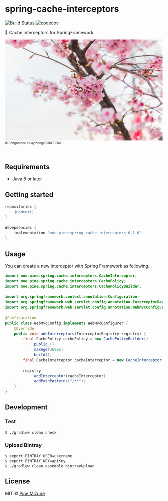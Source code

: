 # spring-cache-interceptors
[![Build Status](https://travis-ci.com/pine/spring-cache-interceptors.svg?branch=master)](https://travis-ci.com/pine/spring-cache-interceptors)
[![codecov](https://codecov.io/gh/pine/spring-cache-interceptors/branch/master/graph/badge.svg)](https://codecov.io/gh/pine/spring-cache-interceptors)

:leaves: Cache interceptors for SpringFramework

![](images/resized.jpg)<br>
<sup><sup>&copy; Pongnathee Kluaythong/123RF.COM</sup></sup>
<br>
<br>

## Requirements

- Java 8 or later

## Getting started

```gradle
repositories {
    jcenter()
}

depepdencies {
    implementation 'moe.pine:spring-cache-interceptors:0.1.0'
}
```

## Usage
You can create a new interceptor with Spring Framework as following.

```java
import moe.pine.spring.cache.interceptors.CacheInterceptor;
import moe.pine.spring.cache.interceptors.CachePolicy;
import moe.pine.spring.cache.interceptors.CachePolicyBuilder;

import org.springframework.context.annotation.Configuration;
import org.springframework.web.servlet.config.annotation.InterceptorRegistry;
import org.springframework.web.servlet.config.annotation.WebMvcConfigurer;

@Configuration
public class WebMvcConfig implements WebMvcConfigurer {
    @Override
    public void addInterceptors(InterceptorRegistry registry) {
        final CachePolicy cachePolicy = new CachePolicyBuilder()
            .public_()
            .maxAge(3600L)
            .build();
        final CacheInterceptor cacheInterceptor = new CacheInterceptor(cachePolicy);

        registry
            .addInterceptor(cacheInterceptor)
            .addPathPatterns("/**");
    }
}
```


## Development
### Test

```
$ ./gradlew clean check
```

### Upload Bintray

```
$ export BINTRAY_USER=username
$ export BINTRAY_KEY=apiKey
$ ./gradlew clean assemble bintrayUpload
```

## License

MIT &copy; [Pine Mizune](https://profile.pine.moe)

